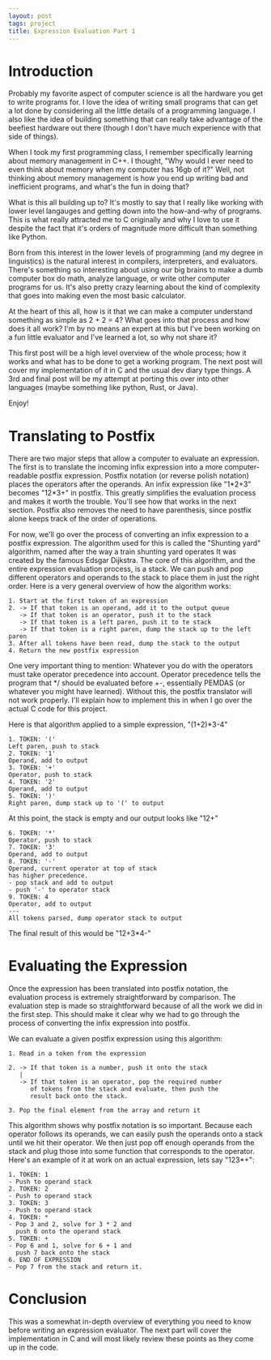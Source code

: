 ```yaml
---
layout: post
tags: project
title: Expression Evaluation Part 1
---
```



# Introduction

Probably my favorite aspect of computer science is all the hardware you get to write
programs for.  I love the idea of writing small programs that can get a lot done by 
considering all the little details of a programming language.  I also like the idea
of building something that can really take advantage of the beefiest hardware out there 
(though I don't have much experience with that side of things). 

When I took my first programming class, I remember specifically learning about memory management
in C++.  I thought, "Why would I ever need to even think about memory when my computer has 16gb of
it?"  Well, not thinking about memory management is how you end up writing bad and inefficient 
programs, and what's the fun in doing that?

What is this all building up to?  It's mostly to say that I really like working with lower
level langauges and getting down into the how-and-why of programs.  This is what really 
attracted me to C originally and why I love to use it despite the fact that it's orders of
magnitude more difficult than something like Python.  

Born from this interest in the lower levels of programming (and my degree in linguistics) is
the natural interest in compilers, interpreters, and evaluators.  There's something so interesting
about using our big brains to make a dumb computer box do math, analyze language, or write other
computer programs for us.  It's also pretty crazy learning about the kind of complexity that goes 
into making even the most basic calculator.  

At the heart of this all, how is it that we can make a computer understand something as simple as
2 + 2 = 4? What goes into that process and how does it all work?  I'm by no means an expert at this
but I've been working on a fun little evaluator and I've learned a lot, so why not share it?  

This first post will be a high level overview of the whole process; how it works and what has to be 
done to get a working program.  The next post will cover my implementation of it in C and the usual
dev diary type things.  A 3rd and final post will be my attempt at porting this over into other languages
(maybe something like python, Rust, or Java). 

Enjoy!


# Translating to Postfix

There are two major steps that allow a computer to evaluate an expression.  The first is to translate
the incoming infix expression into a more computer-readable postfix expression.
Postfix notation (or reverse polish notation) places the operators after the operands.  An infix expression
like "1\*2+3" becomes "12\*3+" in postfix.  This greatly simplifies the evaluation process and makes it worth
the trouble.  You'll see how that works in the next section.  Postfix also removes the need to have parenthesis,
since postfix alone keeps track of the order of operations.  

For now, we'll go over the process of converting an infix expression to a postfix expression.  The algorithm 
used for this is called the "Shunting yard" algorithm, named after the way a train shunting yard operates
It was created by the famous Edsgar Dijkstra.  The core of this algorithm, and the entire expression evaluation 
process, is a stack.  We can push and pop different operators and operands to the stack to place them in just 
the right order. Here is a very general overview of how the algorithm works:

    1. Start at the first token of an expression
    2. -> If that token is an operand, add it to the output queue
       -> If that token is an operator, push it to the stack
       -> If that token is a left paren, push it to te stack
       -> If that token is a right paren, dump the stack up to the left paren
    3. After all tokens have been read, dump the stack to the output
    4. Return the new postfix expression

One very important thing to mention: Whatever you do with the operators must take operator precedence into account. 
Operator precedence tells the program that \*/ should be evaluated before +-, essentially PEMDAS (or whatever you might
have learned).  Without this, the postfix translator will not work properly.  I'll explain how to implement this in 
when I go over the actual C code for this project. 

Here is that algorithm applied to a simple expression, "(1+2)\*3-4"

    1. TOKEN: '('
    Left paren, push to stack
    2. TOKEN: '1'
    Operand, add to output
    3. TOKEN: '+'
    Operator, push to stack
    4. TOKEN: '2'
    Operand, add to output
    5. TOKEN: ')'
    Right paren, dump stack up to '(' to output

At this point, the stack is empty and our output looks like "12+"

    6. TOKEN: '*'
    Operator, push to stack
    7. TOKEN: '3'
    Operand, add to output
    8. TOKEN: '-'
    Operand, current operator at top of stack 
    has higher precedence.
    - pop stack and add to output
    - push '-' to operator stack
    9. TOKEN: 4
    Operator, add to output
    ---
    All tokens parsed, dump operator stack to output

The final result of this would be "12+3\*4-"


# Evaluating the Expression

Once the expression has been translated into postfix notation, the evaluation process is extremely straightforward by 
comparison.  The evaluation step
is made so straightforward because of all the work we did in the first step.  This should make it clear why we had to go 
through the process of converting
the infix expression into postfix.  

We can evaluate a given postfix expression using this algorithm:

    1. Read in a token from the expression 
    
    2. -> If that token is a number, push it onto the stack
       |
       -> If that token is an operator, pop the required number 
          of tokens from the stack and evaluate, then push the 
          result back onto the stack.
    
    3. Pop the final element from the array and return it

This algorithm shows why postfix notation is so important.  Because each operator follows its operands, we can easily
push the operands onto a stack until we hit their operator.  We then just pop off enough operands from the stack and
plug those into some function that corresponds to the operator.  Here's an example of it at work on an actual
expression, lets say "123\*+":

    1. TOKEN: 1
    - Push to operand stack
    2. TOKEN: 2
    - Push to operand stack
    3. TOKEN: 3
    - Push to operand stack
    4. TOKEN: *
    - Pop 3 and 2, solve for 3 * 2 and 
      push 6 onto the operand stack
    5. TOKEN: +
    - Pop 6 and 1, solve for 6 + 1 and
      push 7 back onto the stack
    6. END OF EXPRESSION
    - Pop 7 from the stack and return it.


# Conclusion

This was a somewhat in-depth overview of everything you need to know before writing an expression evaluator. 
The next part will cover the implementation in C and will most likely review these points as they come up in
the code.  

